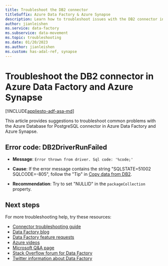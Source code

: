 ```yaml
---
title: Troubleshoot the DB2 connector
titleSuffix: Azure Data Factory & Azure Synapse
description: Learn how to troubleshoot issues with the DB2 connector in Azure Data Factory and Azure Synapse Analytics. 
author: jianleishen
ms.service: data-factory
ms.subservice: data-movement
ms.topic: troubleshooting
ms.date: 01/20/2023
ms.author: jianleishen
ms.custom: has-adal-ref, synapse
---
```


# Troubleshoot the DB2 connector in Azure Data Factory and Azure Synapse

[!INCLUDE[appliesto-adf-asa-md](includes/appliesto-adf-asa-md.md)]

This article provides suggestions to troubleshoot common problems with the Azure Database for PostgreSQL connector in Azure Data Factory and Azure Synapse.

## Error code: DB2DriverRunFailed

- **Message**: `Error thrown from driver. Sql code: '%code;'`

- **Cause**: If the error message contains the string "SQLSTATE=51002 SQLCODE=-805", follow the "Tip" in [Copy data from DB2](./connector-db2.md#linked-service-properties).

- **Recommendation**:  Try to set "NULLID" in the `packageCollection`  property.

## Next steps

For more troubleshooting help, try these resources:

- [Connector troubleshooting guide](connector-troubleshoot-guide.md)
- [Data Factory blog](https://azure.microsoft.com/blog/tag/azure-data-factory/)
- [Data Factory feature requests](/answers/topics/azure-data-factory.html)
- [Azure videos](https://azure.microsoft.com/resources/videos/index/?sort=newest&services=data-factory)
- [Microsoft Q&A page](/answers/topics/azure-data-factory.html)
- [Stack Overflow forum for Data Factory](https://stackoverflow.com/questions/tagged/azure-data-factory)
- [Twitter information about Data Factory](https://twitter.com/hashtag/DataFactory)
